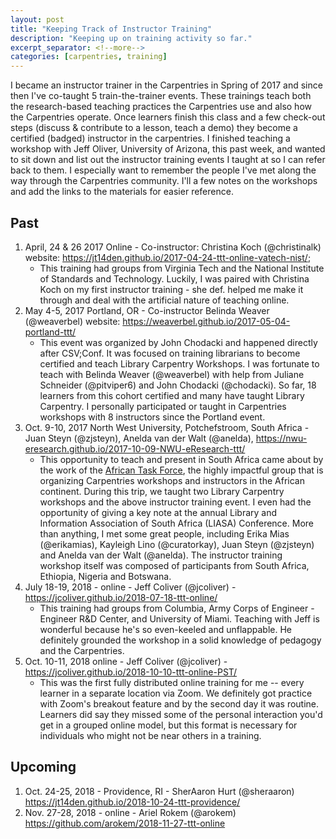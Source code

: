 ```yaml
---
layout: post
title: "Keeping Track of Instructor Training"
description: "Keeping up on training activity so far."
excerpt_separator: <!--more-->
categories: [carpentries, training]
---
```


I became an instructor trainer in the Carpentries in Spring of 2017 and since then I've co-taught 5 train-the-trainer events. These trainings teach both the research-based teaching practices the Carpentries use and also how the Carpentries operate. Once learners finish this class and a few check-out steps (discuss & contribute to a lesson, teach a demo) they become a certified (badged) instructor in the carpentries. I finished teaching a workshop with Jeff Oliver, University of Arizona, this past week, and wanted to sit down and list out the instructor training events I taught at so I can refer back to them. I especially want to remember the people I've met along the way through the Carpentries community. I'll a few notes on the workshops and add the links to the materials for easier reference.

## Past

1. April, 24 & 26 2017 Online - Co-instructor: Christina Koch (@christinalk) website: <https://jt14den.github.io/2017-04-24-ttt-online-vatech-nist/>;
    - This training had groups from Virginia Tech and the National Institute of Standards and Technology. Luckily, I was paired with Christina Koch on my first instructor training - she def. helped me make it through and deal with the artificial nature of teaching online.
1. May 4-5, 2017 Portland, OR - Co-instructor Belinda Weaver (@weaverbel) website: <https://weaverbel.github.io/2017-05-04-portland-ttt/>
    - This event was organized by John Chodacki and happened directly after CSV;Conf. It was focused on training librarians to become certified and teach Library Carpentry Workshops.  I was fortunate to teach with Belinda Weaver (@weaverbel) with help from Juliane Schneider (@pitviper6) and John Chodacki (@chodacki). So far, 18 learners from this cohort certified and many have taught Library Carpentry. I personally participated or taught in Carpentries workshops with 8 instructors since the Portland event.
1. Oct. 9-10, 2017 North West University, Potchefstroom, South Africa - Juan Steyn (@zjsteyn), Anelda van der Walt (@anelda), <https://nwu-eresearch.github.io/2017-10-09-NWU-eResearch-ttt/>
    - This opportunity to teach and present in South Africa came about by the work of the [African Task Force](https://docs.carpentries.org/topic_folders/regional_communities/african_task_force.html), the highly impactful group that is organizing Carpentries workshops and instructors in the African continent. During this trip, we taught two Library Carpentry workshops and the above instructor training event. I even had the opportunity of giving a key note at the annual Library and Information Association of South Africa (LIASA) Conference. More than anything, I met some great people, including Erika Mias (@erikamias), Kayleigh Lino (@curatorkay), Juan Steyn (@zjsteyn) and Anelda van der Walt (@anelda). The instructor training workshop itself was composed of participants from South Africa, Ethiopia, Nigeria and Botswana.
1. July 18-19, 2018 - online - Jeff Coliver (@jcoliver) - <https://jcoliver.github.io/2018-07-18-ttt-online/>
    - This training had groups from Columbia, Army Corps of Engineer - Engineer R&D Center, and University of Miami. Teaching with Jeff is wonderful because he's so even-keeled and unflappable. He definitely grounded the workshop in a solid knowledge of pedagogy and the Carpentries.
1. Oct. 10-11, 2018 online - Jeff Coliver (@jcoliver) - <https://jcoliver.github.io/2018-10-10-ttt-online-PST/>
    - This was the first fully distributed online training for me -- every learner in a separate location via Zoom. We definitely got practice with Zoom's breakout feature and by the second day it was routine. Learners did say they missed some of the personal interaction you'd get in a grouped online model, but this format is necessary for individuals who might not be near others in a training.

## Upcoming

1. Oct. 24-25, 2018 - Providence, RI - SherAaron Hurt (@sheraaron) <https://jt14den.github.io/2018-10-24-ttt-providence/>
1. Nov. 27-28, 2018 - online - Ariel Rokem (@arokem) <https://github.com/arokem/2018-11-27-ttt-online>
